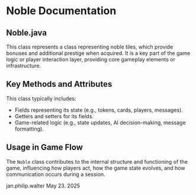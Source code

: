 # Noble Documentation

## Noble.java

This class represents a class representing noble tiles, which provide bonuses and additional prestige when acquired. It is a key part of the game logic or player interaction layer, providing core gameplay elements or infrastructure.

## Key Methods and Attributes

This class typically includes:
- Fields representing its state (e.g., tokens, cards, players, messages).
- Getters and setters for its fields.
- Game-related logic (e.g., state updates, AI decision-making, message formatting).

## Usage in Game Flow

The `Noble` class contributes to the internal structure and functioning of the game, influencing how players act, how the game state evolves, and how communication occurs during a session.

jan.philip.walter May 23. 2025
